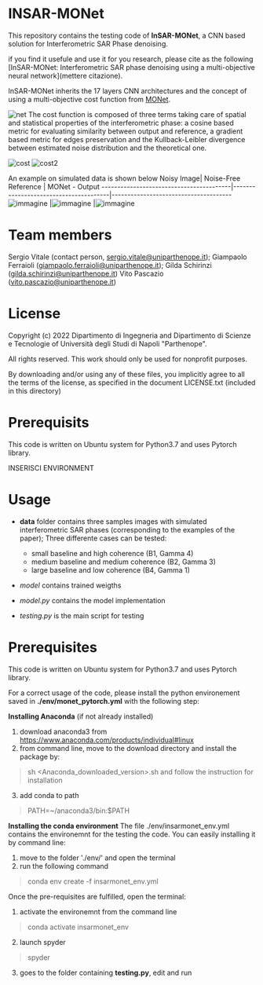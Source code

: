 # INSAR-MONet
This repository contains the testing code of **InSAR-MONet**, a CNN based solution for Interferometric SAR Phase denoising.

if you find it usefule and use it for you research, please cite as the following [InSAR-MONet: Interferometric SAR phase
denoising using a multi-objective neural network](mettere citazione).



InSAR-MONet inherits the 17 layers CNN architectures and the concept of using a multi-objective cost function from [MONet](https://ieeexplore.ieee.org/document/9261137). 

![net](https://user-images.githubusercontent.com/36993034/197556012-74be765f-48e6-44e9-85d6-b706a9928611.png)
The cost function is composed of three terms taking care of spatial and statistical properties of the interferometric phase: a cosine based metric for evaluating similarity between output and reference, a gradient based metric for edges preservation and the Kullback-Leibler divergence between estimated noise distribution and the theoretical one.

![cost](https://user-images.githubusercontent.com/36993034/197556133-3ce13133-b3ec-4913-a8a9-0ead333e6c7e.png)
![cost2](https://user-images.githubusercontent.com/36993034/197556216-307418ae-1cd4-4734-b837-61ed111f93d3.png)

An example on simulated data is shown below
Noisy Image| Noise-Free Reference | MONet - Output 
-----------------------------------------|---------------------------------------|--------------------------------------
![immagine](https://user-images.githubusercontent.com/36993034/197556940-3af2a154-d82d-4df3-b18d-bd37b0258bd7.png) |![immagine](https://user-images.githubusercontent.com/36993034/197557009-a407aea1-8f7c-41a5-834c-87066edace1e.png) |![immagine](https://user-images.githubusercontent.com/36993034/197557074-e7566a82-f0bf-4853-9776-8ef22aa77c82.png)

# Team members
 Sergio Vitale    (contact person, sergio.vitale@uniparthenope.it);
 Giampaolo Ferraioli (giampaolo.ferraioli@uniparthenope.it);
 Gilda  Schirinzi (gilda.schirinzi@uniparthenope.it)
 Vito Pascazio (vito.pascazio@uniparthenope.it)
 
# License
Copyright (c) 2022 Dipartimento di Ingegneria and Dipartimento di Scienze e Tecnologie of Università degli Studi di Napoli "Parthenope".

All rights reserved. This work should only be used for nonprofit purposes.

By downloading and/or using any of these files, you implicitly agree to all the
terms of the license, as specified in the document LICENSE.txt
(included in this directory)

# Prerequisits
This code is written on Ubuntu system for Python3.7 and uses Pytorch library.

INSERISCI ENVIRONMENT


# Usage 
* **data** folder contains three samples images with simulated interferometric SAR phases (corresponding to the examples of the paper);
Three differente cases can be tested:
     * small baseline and high coherence (B1, Gamma 4)
     * medium baseline and medium coherence (B2, Gamma 3)
     * large baseline and low coherence (B4, Gamma 1)

* *model* contains trained weigths
* *model.py* contains the model implementation
* *testing.py* is the main script for testing

# Prerequisites
This code is written on Ubuntu system for Python3.7 and uses Pytorch library.

For a correct usage of the code, please install the python environement saved in **./env/monet_pytorch.yml** with the following step:

**Installing Anaconda** (if not already installed)

1. download anaconda3 from https://www.anaconda.com/products/individual#linux
2. from command line, move to the download directory and install the package by:
> sh <Anaconda_downloaded_version>.sh 
and follow the instruction for installation
3. add conda to path
> PATH=~/anaconda3/bin:$PATH

**Installing the conda environment**
The file ./env/insarmonet_env.yml contains the environemnt for the testing the code. You can easily installing it by command line:

1. move to the folder './env/' and open the terminal
2. run the following command
 > conda env create -f insarmonet_env.yml


Once the pre-requisites are fulfilled, open the terminal:

1. activate the environemnt from the command line

> conda activate insarmonet_env

2. launch spyder

> spyder

3. goes to the folder containing **testing.py**, edit and run



